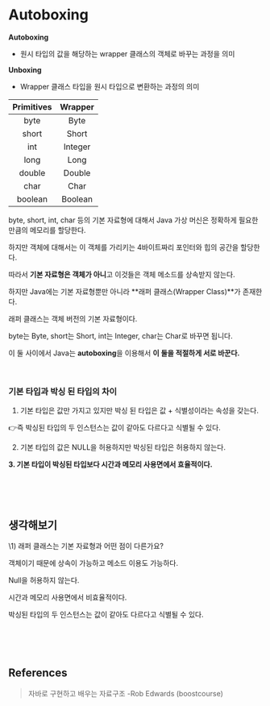 # Autoboxing

**Autoboxing**

- 원시 타입의 값을 해당하는 wrapper 클래스의 객체로 바꾸는 과정을 의미

**Unboxing**

- Wrapper 클래스 타입을 원시 타입으로 변환하는 과정의 의미



| Primitives | Wrapper |
| :--------: | :-----: |
|    byte    |  Byte   |
|   short    |  Short  |
|    int     | Integer |
|    long    |  Long   |
|   double   | Double  |
|    char    |  Char   |
|  boolean   | Boolean |

byte, short, int, char 등의 기본 자료형에 대해서 Java 가상 머신은 정확하게 필요한 만큼의 메모리를 할당한다.

 하지만 객체에 대해서는 이 객체를 가리키는 4바이트짜리 포인터와 힙의 공간을 할당한다.



따라서 **기본 자료형은 객체가 아니**고 이것들은 객체 메소드를 상속받지 않는다. 

하지만 Java에는 기본 자료형뿐만 아니라 **래퍼 클래스(Wrapper Class)**가 존재한다. 

래퍼 클래스는 객체 버전의 기본 자료형이다.

 byte는 Byte, short는 Short, int는 Integer, char는 Char로 바꾸면 됩니다.



이 둘 사이에서 Java는 **autoboxing**을 이용해서 **이 둘을 적절하게 서로 바꾼다.**



<br>

### 기본 타입과 박싱 된 타입의 차이

 

1. 기본 타입은 값만 가지고 있지만 박싱 된 타입은 값 + 식별성이라는 속성을 갖는다.

👉즉 박싱된 타입의 두 인스턴스는 값이 같아도 다르다고 식별될 수 있다.



2. 기본 타입의 값은 NULL을 허용하지만 박싱된 타입은 허용하지 않는다.

 

 **3. 기본 타입이 박싱된 타입보다 시간과 메모리 사용면에서 효율적이다.**

<br>

<br>

<br>

## 생각해보기

\1) 래퍼 클래스는 기본 자료형과 어떤 점이 다른가요?



객체이기 때문에 상속이 가능하고 메소드 이용도 가능하다.

Null을 허용하지 않는다.

시간과 메모리 사용면에서 비효율적이다.

박싱된 타입의 두 인스턴스는  값이 같아도 다르다고 식별될 수 있다.

<br>

<br>

<br>

## References

> 자바로 구현하고 배우는 자료구조 -Rob Edwards (boostcourse) 
